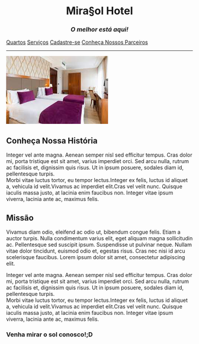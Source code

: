 <!DOCTYPE html>
<html>
<head>
	<title>Mira§ol Hotel</title>
	<meta charset="utf-8">
	<link rel="stylesheet" type="text/css" href="estilo.css">
</head>
<body>
<center>
	<h1>Mira§ol Hotel</h1> 
	<h3><i>O melhor está aqui!</i></h3></center>
	
<div class="c1">	<a href="acomodacoes.html">Quartos</a> <a href="serviços.html">Serviços</a> <a href="cadastro.html">Cadastre-se</a> <a href="parceiros.html">Conheça Nossos Parceiros</a>
</div>
	<hr>
	<img src="q1.JPG"></a>
	<h2>Conheça Nossa História</h2>
	<p>Integer vel ante magna. Aenean semper nisl sed efficitur tempus. Cras dolor mi, porta tristique est sit amet, varius imperdiet orci. Sed arcu nulla, rutrum ac facilisis et, dignissim quis risus. Ut in ipsum posuere, sodales diam id, pellentesque turpis. <br>Morbi vitae luctus tortor, eu tempor lectus.Integer ex felis, luctus id aliquet a, vehicula id velit.Vivamus ac imperdiet elit.Cras vel velit nunc. Quisque iaculis massa justo, at lacinia enim faucibus non. Integer vitae ipsum viverra, lacinia ante ac, maximus felis.</p>
	<h2>Missão</h2>
	<p>Vivamus diam odio, eleifend ac odio ut, bibendum congue felis. Etiam a auctor turpis. Nulla condimentum varius elit, eget aliquam magna sollicitudin ac. Pellentesque sed suscipit ipsum. Suspendisse ut pulvinar neque. Nullam vitae dolor tincidunt, euismod odio et, egestas risus. Cras nec nisi id arcu scelerisque faucibus. Lorem ipsum dolor sit amet, consectetur adipiscing elit.</p>
	<p>Integer vel ante magna. Aenean semper nisl sed efficitur tempus. Cras dolor mi, porta tristique est sit amet, varius imperdiet orci. Sed arcu nulla, rutrum ac facilisis et, dignissim quis risus. Ut in ipsum posuere, sodales diam id, pellentesque turpis. <br>Morbi vitae luctus tortor, eu tempor lectus.Integer ex felis, luctus id aliquet a, vehicula id velit.Vivamus ac imperdiet elit.Cras vel velit nunc. Quisque iaculis massa justo, at lacinia enim faucibus non. Integer vitae ipsum viverra, lacinia ante ac, maximus felis.</p>
   <h3>Venha mirar o sol conosco!;D</h3>

</body>
</html>
